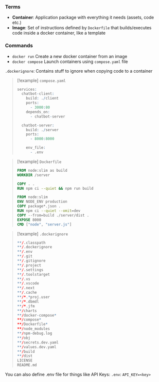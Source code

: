 ### Terms
- **Container**: Application package with everything it needs (assets, code etc.)
- **Image**: Set of instructions defined by `Dockerfile` that builds/executes code inside a docker container, like a template 
### Commands
- `docker run` Create a new docker container from an image
- `docker compose` Launch containers using `compose.yaml` file

`.dockerignore`: Contains stuff to ignore when copying code to a container
> [!example] `compose.yaml`
> ``` r
> services:
>   chatbot-client:
>     build: ./client
>     ports:
>       - 3000:80
>     depends_on:
>       - chatbot-server
> 
>   chatbot-server:
>     build: ./server
>     ports:
>       - 8000:8000
> 
>     env_file:
>       - .env
> ```

> [!example] `Dockerfile`
> ``` Dockerfile
> FROM node:slim as build
> WORKDIR /server
> 
> COPY . .
> RUN npm ci --quiet && npm run build
> 
> FROM node:slim
> ENV NODE_ENV production
> COPY package*.json .
> RUN npm ci --quiet --omit=dev
> COPY --from=build ./server/dist .
> EXPOSE 8000
> CMD ["node", "server.js"]
> ```

> [!example] `.dockerignore`
> ``` r
> **/.classpath
> **/.dockerignore
> **/.env
> **/.git
> **/.gitignore
> **/.project
> **/.settings
> **/.toolstarget
> **/.vs
> **/.vscode
> **/.next
> **/.cache
> **/*.*proj.user
> **/*.dbmdl
> **/*.jfm
> **/charts
> **/docker-compose*
> **/compose*
> **/Dockerfile*
> **/node_modules
> **/npm-debug.log
> **/obj
> **/secrets.dev.yaml
> **/values.dev.yaml
> **/build
> **/dist
> LICENSE
> README.md
> ```

You can also define .env file for things like API Keys:
`.env`: `API_KEY=<key>`
